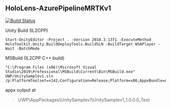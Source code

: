 ## HoloLens-AzurePipelineMRTKv1

[![Build Status](https://dev.azure.com/guitarrapc-oss/HoloLens%20App/_apis/build/status/guitarrapc.HoloLens-AzurePipelineMRTKv1?branchName=master)](https://dev.azure.com/guitarrapc-oss/HoloLens%20App/_build/latest?definitionId=5&branchName=master)

Unity Build (IL2CPP)

```
Start-UnityEditor -Project . -Version 2018.3.13f1 -ExecuteMethod HoloToolkit.Unity.BuildDeployTools.BuildSLN -BuildTarget WSAPlayer -Wait -BatchMode
```

MSBuild (IL2CPP C++ build)

```
"C:\Program Files (x86)\Microsoft Visual Studio\2019\Professional\MSBuild\Current\Bin\MSBuild.exe" UWP/UnitySamplev1.sln /p:PlatformToolset=v142;Configuration=Release;Platform=x86;AppxBundle=Always;AppxBundlePlatforms=x86
```

appx output at

> UWP\AppPackages\UnitySamplev1\UnitySamplev1_1.0.0.0_Test
